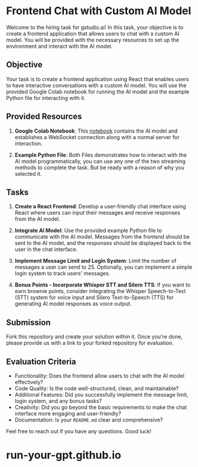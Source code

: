 # Frontend Chat with Custom AI Model

Welcome to the hiring task for gstudio.ai! In this task, your objective is to create a frontend application that allows users to chat with a custom AI model. You will be provided with the necessary resources to set up the environment and interact with the AI model.

## Objective

Your task is to create a frontend application using React that enables users to have interactive conversations with a custom AI model. You will use the provided Google Colab notebook for running the AI model and the example Python file for interacting with it.

## Provided Resources

1. **Google Colab Notebook**: This [notebook](https://colab.research.google.com/drive/1BkL7zYVYtn0JPYKMPJ0tJmK-zMtINx0P?usp=sharing) contains the AI model and establishes a WebSocket connection along with a normal server for interaction.

2. **Example Python File**: Both Files demonstrates how to interact with the AI model programmatically, you can use any one of the two streaming methods to complete the task. But be ready with a reason of why you selected it.

## Tasks

1. **Create a React Frontend**: Develop a user-friendly chat interface using React where users can input their messages and receive responses from the AI model.

2. **Integrate AI Model**: Use the provided example Python file to communicate with the AI model. Messages from the frontend should be sent to the AI model, and the responses should be displayed back to the user in the chat interface.

3. **Implement Message Limit and Login System**: Limit the number of messages a user can send to 25. Optionally, you can implement a simple login system to track users' messages.

4. **Bonus Points - Incorporate Whisper STT and Silero TTS**: If you want to earn brownie points, consider integrating the Whisper Speech-to-Text (STT) system for voice input and Silero Text-to-Speech (TTS) for generating AI model responses as voice output.

## Submission

Fork this repository and create your solution within it. Once you're done, please provide us with a link to your forked repository for evaluation.

## Evaluation Criteria

- Functionality: Does the frontend allow users to chat with the AI model effectively?
- Code Quality: Is the code well-structured, clean, and maintainable?
- Additional Features: Did you successfully implement the message limit, login system, and any bonus tasks?
- Creativity: Did you go beyond the basic requirements to make the chat interface more engaging and user-friendly?
- Documentation: Is your `README.md` clear and comprehensive?

Feel free to reach out if you have any questions. Good luck!
# run-your-gpt.github.io
